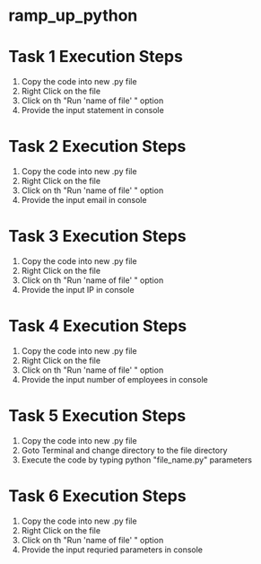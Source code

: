 # ramp_up_python

# Task 1 Execution Steps
1. Copy the code into new .py file
2. Right Click on the file
3. Click on th "Run 'name of file' " option
4. Provide the input statement in console

# Task 2 Execution Steps
1. Copy the code into new .py file
2. Right Click on the file
3. Click on th "Run 'name of file' " option
4. Provide the input email in console

# Task 3 Execution Steps
1. Copy the code into new .py file
2. Right Click on the file
3. Click on th "Run 'name of file' " option
4. Provide the input IP in console

# Task 4 Execution Steps
1. Copy the code into new .py file
2. Right Click on the file
3. Click on th "Run 'name of file' " option
4. Provide the input number of employees in console

# Task 5 Execution Steps
1. Copy the code into new .py file
2. Goto Terminal and change directory to the file directory
3. Execute the code by typing python "file_name.py" parameters

# Task 6 Execution Steps
1. Copy the code into new .py file
2. Right Click on the file
3. Click on th "Run 'name of file' " option
4. Provide the input requried parameters in console
